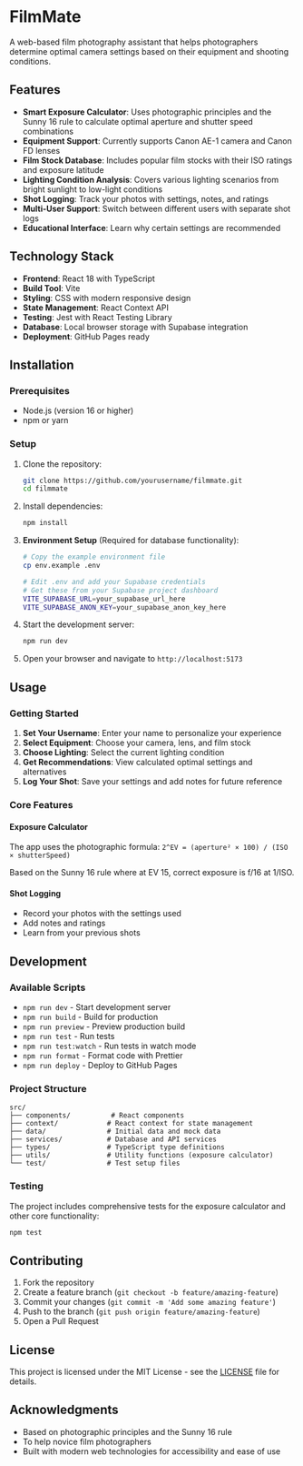 # FilmMate

A web-based film photography assistant that helps photographers determine optimal camera settings based on their equipment and shooting conditions.

## Features

- **Smart Exposure Calculator**: Uses photographic principles and the Sunny 16 rule to calculate optimal aperture and shutter speed combinations
- **Equipment Support**: Currently supports Canon AE-1 camera and Canon FD lenses
- **Film Stock Database**: Includes popular film stocks with their ISO ratings and exposure latitude
- **Lighting Condition Analysis**: Covers various lighting scenarios from bright sunlight to low-light conditions
- **Shot Logging**: Track your photos with settings, notes, and ratings
- **Multi-User Support**: Switch between different users with separate shot logs
- **Educational Interface**: Learn why certain settings are recommended

## Technology Stack

- **Frontend**: React 18 with TypeScript
- **Build Tool**: Vite
- **Styling**: CSS with modern responsive design
- **State Management**: React Context API
- **Testing**: Jest with React Testing Library
- **Database**: Local browser storage with Supabase integration
- **Deployment**: GitHub Pages ready

## Installation

### Prerequisites
- Node.js (version 16 or higher)
- npm or yarn

### Setup
1. Clone the repository:
   ```bash
   git clone https://github.com/yourusername/filmmate.git
   cd filmmate
   ```

2. Install dependencies:
   ```bash
   npm install
   ```

3. **Environment Setup** (Required for database functionality):
   ```bash
   # Copy the example environment file
   cp env.example .env
   
   # Edit .env and add your Supabase credentials
   # Get these from your Supabase project dashboard
   VITE_SUPABASE_URL=your_supabase_url_here
   VITE_SUPABASE_ANON_KEY=your_supabase_anon_key_here
   ```

4. Start the development server:
   ```bash
   npm run dev
   ```

5. Open your browser and navigate to `http://localhost:5173`

## Usage

### Getting Started
1. **Set Your Username**: Enter your name to personalize your experience
2. **Select Equipment**: Choose your camera, lens, and film stock
3. **Choose Lighting**: Select the current lighting condition
4. **Get Recommendations**: View calculated optimal settings and alternatives
5. **Log Your Shot**: Save your settings and add notes for future reference

### Core Features

#### Exposure Calculator
The app uses the photographic formula: `2^EV = (aperture² × 100) / (ISO × shutterSpeed)`

Based on the Sunny 16 rule where at EV 15, correct exposure is f/16 at 1/ISO.

#### Shot Logging
- Record your photos with the settings used
- Add notes and ratings
- Learn from your previous shots

## Development

### Available Scripts
- `npm run dev` - Start development server
- `npm run build` - Build for production
- `npm run preview` - Preview production build
- `npm run test` - Run tests
- `npm run test:watch` - Run tests in watch mode
- `npm run format` - Format code with Prettier
- `npm run deploy` - Deploy to GitHub Pages

### Project Structure
```
src/
├── components/          # React components
├── context/            # React context for state management
├── data/               # Initial data and mock data
├── services/           # Database and API services
├── types/              # TypeScript type definitions
├── utils/              # Utility functions (exposure calculator)
└── test/               # Test setup files
```

### Testing
The project includes comprehensive tests for the exposure calculator and other core functionality:
```bash
npm test
```

## Contributing

1. Fork the repository
2. Create a feature branch (`git checkout -b feature/amazing-feature`)
3. Commit your changes (`git commit -m 'Add some amazing feature'`)
4. Push to the branch (`git push origin feature/amazing-feature`)
5. Open a Pull Request

## License

This project is licensed under the MIT License - see the [LICENSE](LICENSE) file for details.

## Acknowledgments

- Based on photographic principles and the Sunny 16 rule
- To help novice film photographers
- Built with modern web technologies for accessibility and ease of use

